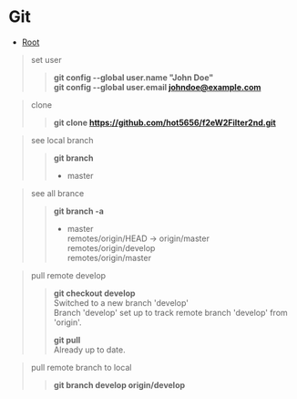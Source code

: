 # Git 

*   [Root](../README.md)



>	set user
>	>	**git config --global user.name "John Doe"**  
>	>	**git config --global user.email johndoe@example.com**


>	clone 
>	>	**git clone https://github.com/hot5656/f2eW2Filter2nd.git**

>	see local branch
>	>	**git branch**  
>	>	* master

>	see all brance 
>	>	**git branch -a**  
>	>	* master  
>	>	  remotes/origin/HEAD -> origin/master  
>	>	  remotes/origin/develop  
>	>	  remotes/origin/master


>	pull remote develop
>	>	**git checkout develop**  
>	>	Switched to a new branch 'develop'  
>	>	Branch 'develop' set up to track remote branch 'develop' from 'origin'.  
>	>	
>	>	**git pull**  
>	>	Already up to date.

>	pull remote branch to local
>	>	**git branch develop origin/develop**










	

